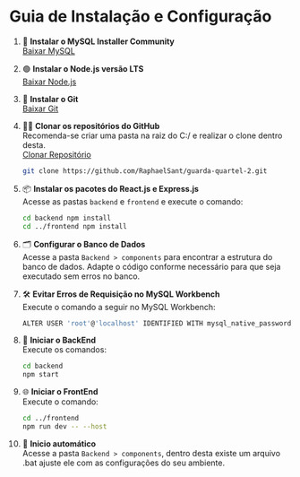 # Guia de Instalação e Configuração

1. 🐬 **Instalar o MySQL Installer Community**  
   [Baixar MySQL](https://dev.mysql.com/downloads/installer/)

2. 🟢 **Instalar o Node.js versão LTS**  
   [Baixar Node.js](https://nodejs.org/en)

3. 🐙 **Instalar o Git**  
   [Baixar Git](https://git-scm.com/)

4. 🧑‍💻 **Clonar os repositórios do GitHub**  
 Recomenda-se criar uma pasta na raiz do C:/ e realizar o clone dentro desta.  
   [Clonar Repositório](https://github.com/RaphaelSant/guarda-quartel-2.git)
  
   ```bash
   git clone https://github.com/RaphaelSant/guarda-quartel-2.git
   ```
5. 📦 **Instalar os pacotes do React.js e Express.js**  
   Acesse as pastas `backend` e `frontend` e execute o comando:
   ```bash
   cd backend npm install
   cd ../frontend npm install
6. 🗂️ **Configurar o Banco de Dados**  
   Acesse a pasta `Backend > components` para encontrar a estrutura do banco de dados. Adapte o código conforme necessário para que seja executado sem erros no banco.
7. 🛠️ **Evitar Erros de Requisição no MySQL Workbench**  
   Execute o comando a seguir no MySQL Workbench:
   ```bash
   ALTER USER 'root'@'localhost' IDENTIFIED WITH mysql_native_password BY 'password';
   ```
8. 🚀 **Iniciar o BackEnd**  
   Execute os comandos:
   ```bash
   cd backend
   npm start
9. 🌐 **Iniciar o FrontEnd**  
   Execute o comando:
   ```bash
   cd ../frontend
   npm run dev -- --host
10. 🦇 **Inicio automático**  
    Acesse a pasta `Backend > components`, dentro desta existe um arquivo .bat ajuste ele com as configurações do seu ambiente.
